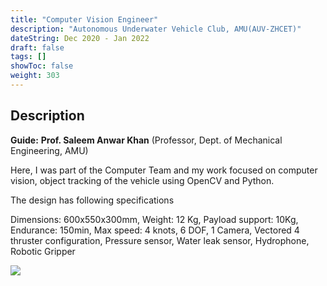 ```yaml
---
title: "Computer Vision Engineer"
description: "Autonomous Underwater Vehicle Club, AMU(AUV-ZHCET)"
dateString: Dec 2020 - Jan 2022
draft: false
tags: []
showToc: false
weight: 303
--- 
```

## Description



**Guide:** **Prof. Saleem Anwar Khan** (Professor, Dept. of Mechanical Engineering, AMU)

Here, I was part of the Computer Team and my work focused on computer vision, object tracking of the vehicle using OpenCV and Python. 

The design has following specifications 

Dimensions: 600x550x300mm, 
 Weight: 12 Kg,
 Payload support: 10Kg,
 Endurance: 150min,
 Max speed: 4 knots,
 6 DOF,
 1 Camera,
 Vectored 4 thruster configuration,
 Pressure sensor,
 Water leak sensor,
 Hydrophone, Robotic Gripper

![](/experience/origin-health/dublehull.jpg#center)
